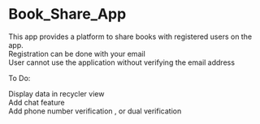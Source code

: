 # Book_Share_App

This app provides a platform to share books with registered users on the app.<br>
Registration can be done with your email<br>
User cannot use the application without verifying the email address<br>



To Do:

Display data in recycler view<br>
Add chat feature<br>
Add phone number verification , or dual verification<br>
